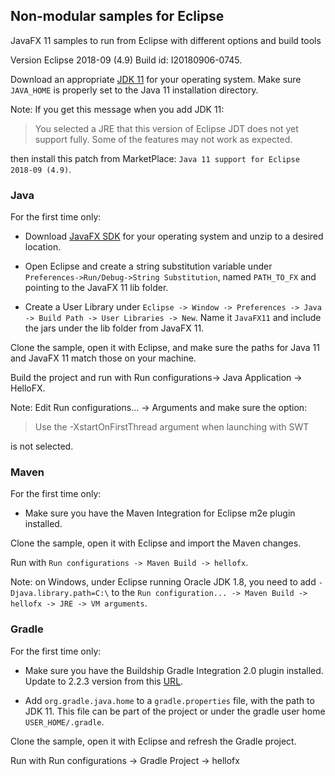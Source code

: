 ## Non-modular samples for Eclipse

JavaFX 11 samples to run from Eclipse with different options and build tools

Version Eclipse 2018-09 (4.9) Build id: I20180906-0745.

Download an appropriate [JDK 11](https://jdk.java.net/11/) for your operating system. Make sure `JAVA_HOME` 
is properly set to the Java 11 installation directory. 

Note: If you get this message when you add JDK 11:
 
> You selected a JRE that this version of Eclipse JDT does not yet support fully. Some of the features may not work as expected.

then install this patch from MarketPlace: `Java 11 support for Eclipse 2018-09 (4.9)`.

### Java

For the first time only:

- Download [JavaFX SDK](https://gluonhq.com/products/javafx/) for your operating 
system and unzip to a desired location.

- Open Eclipse and create a string substitution variable under `Preferences->Run/Debug->String Substitution`, named `PATH_TO_FX` and
pointing to the JavaFX 11 lib folder. 

- Create a User Library under `Eclipse -> Window -> Preferences -> Java -> Build Path -> User Libraries -> New`.
Name it `JavaFX11` and include the jars under the lib folder from JavaFX 11.

Clone the sample, open it with Eclipse, and make sure the paths for Java 11 and 
JavaFX 11 match those on your machine.

Build the project and run with Run configurations-> Java Application -> HelloFX.

Note: Edit Run configurations... -> Arguments and make sure the option:
 
> Use the -XstartOnFirstThread argument when launching with SWT 

is not selected.

### Maven

For the first time only:

- Make sure you have the Maven Integration for Eclipse m2e plugin installed.

Clone the sample, open it with Eclipse and import the Maven changes. 

Run with `Run configurations -> Maven Build -> hellofx`.

Note: on Windows, under Eclipse running Oracle JDK 1.8, you need to add `-Djava.library.path=C:\` 
to the `Run configuration... -> Maven Build -> hellofx -> JRE -> VM arguments`.

### Gradle

For the first time only:

- Make sure you have the Buildship Gradle Integration 2.0 plugin installed. Update to 2.2.3 version
from this [URL](http://download.eclipse.org/buildship/updates/e48/snapshots/2.x/).

- Add `org.gradle.java.home` to a `gradle.properties` file, with the path to JDK 11. This file 
can be part of the project or under the gradle user home `USER_HOME/.gradle`. 

Clone the sample, open it with Eclipse and refresh the Gradle project. 

Run with Run configurations -> Gradle Project -> hellofx